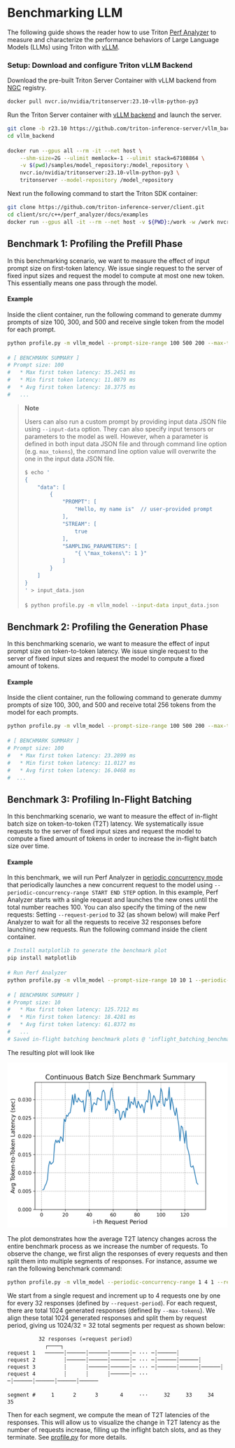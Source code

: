 <!--
Copyright (c) 2023, NVIDIA CORPORATION & AFFILIATES. All rights reserved.

Redistribution and use in source and binary forms, with or without
modification, are permitted provided that the following conditions
are met:
 * Redistributions of source code must retain the above copyright
   notice, this list of conditions and the following disclaimer.
 * Redistributions in binary form must reproduce the above copyright
   notice, this list of conditions and the following disclaimer in the
   documentation and/or other materials provided with the distribution.
 * Neither the name of NVIDIA CORPORATION nor the names of its
   contributors may be used to endorse or promote products derived
   from this software without specific prior written permission.

THIS SOFTWARE IS PROVIDED BY THE COPYRIGHT HOLDERS ``AS IS'' AND ANY
EXPRESS OR IMPLIED WARRANTIES, INCLUDING, BUT NOT LIMITED TO, THE
IMPLIED WARRANTIES OF MERCHANTABILITY AND FITNESS FOR A PARTICULAR
PURPOSE ARE DISCLAIMED.  IN NO EVENT SHALL THE COPYRIGHT OWNER OR
CONTRIBUTORS BE LIABLE FOR ANY DIRECT, INDIRECT, INCIDENTAL, SPECIAL,
EXEMPLARY, OR CONSEQUENTIAL DAMAGES (INCLUDING, BUT NOT LIMITED TO,
PROCUREMENT OF SUBSTITUTE GOODS OR SERVICES; LOSS OF USE, DATA, OR
PROFITS; OR BUSINESS INTERRUPTION) HOWEVER CAUSED AND ON ANY THEORY
OF LIABILITY, WHETHER IN CONTRACT, STRICT LIABILITY, OR TORT
(INCLUDING NEGLIGENCE OR OTHERWISE) ARISING IN ANY WAY OUT OF THE USE
OF THIS SOFTWARE, EVEN IF ADVISED OF THE POSSIBILITY OF SUCH DAMAGE.
-->

# Benchmarking LLM

The following guide shows the reader how to use Triton
[Perf Analyzer](https://github.com/triton-inference-server/client/tree/main/src/c%2B%2B/perf_analyzer)
to measure and characterize the performance behaviors of Large Language Models
(LLMs) using Triton with [vLLM](https://github.com/vllm-project/vllm).

### Setup: Download and configure Triton vLLM Backend

Download the pre-built Triton Server Container with vLLM backend from
[NGC](https://catalog.ngc.nvidia.com/orgs/nvidia/containers/tritonserver)
registry.

```bash
docker pull nvcr.io/nvidia/tritonserver:23.10-vllm-python-py3
```

Run the Triton Server container with
[vLLM backend](https://github.com/triton-inference-server/vllm_backend) and
launch the server.
```bash
git clone -b r23.10 https://github.com/triton-inference-server/vllm_backend.git
cd vllm_backend

docker run --gpus all --rm -it --net host \
    --shm-size=2G --ulimit memlock=-1 --ulimit stack=67108864 \
    -v $(pwd)/samples/model_repository:/model_repository \
    nvcr.io/nvidia/tritonserver:23.10-vllm-python-py3 \
    tritonserver --model-repository /model_repository
```

Next run the following command to start the Triton SDK container:
```bash
git clone https://github.com/triton-inference-server/client.git
cd client/src/c++/perf_analyzer/docs/examples
docker run --gpus all -it --rm --net host -v ${PWD}:/work -w /work nvcr.io/nvidia/tritonserver:23.10-py3-sdk
```

## Benchmark 1: Profiling the Prefill Phase

In this benchmarking scenario, we want to measure the effect of input prompt
size on first-token latency. We issue single request to the server of fixed
input sizes and request the model to compute at most one new token. This
essentially means one pass through the model.

#### Example

Inside the client container, run the following command to generate dummy prompts
of size 100, 300, and 500 and receive single token from the model for each prompt.

```bash
python profile.py -m vllm_model --prompt-size-range 100 500 200 --max-tokens 1

# [ BENCHMARK SUMMARY ]
# Prompt size: 100
#   * Max first token latency: 35.2451 ms
#   * Min first token latency: 11.0879 ms
#   * Avg first token latency: 18.3775 ms
#   ...
```

> **Note**
>
> Users can also run a custom prompt by providing input data JSON file using
> `--input-data` option. They can also specify input tensors or parameters to
> the model as well. However, when a parameter is defined in both input data
> JSON file and through command line option (e.g. `max_tokens`), the command
> line option value will overwrite the one in the input data JSON file.
> ```bash
> $ echo '
> {
>     "data": [
>         {
>             "PROMPT": [
>                 "Hello, my name is"  // user-provided prompt
>             ],
>             "STREAM": [
>                 true
>             ],
>             "SAMPLING_PARAMETERS": [
>                 "{ \"max_tokens\": 1 }"
>             ]
>         }
>     ]
> }
> ' > input_data.json
>
> $ python profile.py -m vllm_model --input-data input_data.json
> ```


## Benchmark 2: Profiling the Generation Phase

In this benchmarking scenario, we want to measure the effect of input prompt
size on token-to-token latency. We issue single request to the server of fixed
input sizes and request the model to compute a fixed amount of tokens.

#### Example

Inside the client container, run the following command to generate dummy prompts
of size 100, 300, and 500 and receive total 256 tokens from the model for each
prompts.

```bash
python profile.py -m vllm_model --prompt-size-range 100 500 200 --max-tokens 256 --ignore-eos

# [ BENCHMARK SUMMARY ]
# Prompt size: 100
#   * Max first token latency: 23.2899 ms
#   * Min first token latency: 11.0127 ms
#   * Avg first token latency: 16.0468 ms
#  ...
```

## Benchmark 3: Profiling In-Flight Batching

In this benchmarking scenario, we want to measure the effect of in-flight
batch size on token-to-token (T2T) latency. We systematically issue requests to
the server of fixed input sizes and request the model to compute a fixed amount
of tokens in order to increase the in-flight batch size over time.

#### Example

In this benchmark, we will run Perf Analyzer in
[periodic concurrency mode](inference_load_modes.md#periodic-concurrency-mode)
that periodically launches a new concurrent request to the model using
`--periodic-concurrency-range START END STEP` option.
In this example, Perf Analyzer starts with a single request and launches the new
ones until the total number reaches 100.
You can also specify the timing of the new requests:
Setting `--request-period` to 32 (as shown below) will make Perf Analyzer to
wait for all the requests to receive 32 responses before launching new requests.
Run the following command inside the client container.

```bash
# Install matplotlib to generate the benchmark plot
pip install matplotlib

# Run Perf Analyzer
python profile.py -m vllm_model --prompt-size-range 10 10 1 --periodic-concurrency-range 1 100 1 --request-period 32 --max-tokens 1024 --ignore-eos

# [ BENCHMARK SUMMARY ]
# Prompt size: 10
#   * Max first token latency: 125.7212 ms
#   * Min first token latency: 18.4281 ms
#   * Avg first token latency: 61.8372 ms
#   ...
# Saved in-flight batching benchmark plots @ 'inflight_batching_benchmark-*.png'.
```

The resulting plot will look like

<img src="examples/inflight_batching_benchmark.png" width="600">

The plot demonstrates how the average T2T latency changes across the entire
benchmark process as we increase the number of requests.
To observe the change, we first align the responses of every requests and then
split them into multiple segments of responses.
For instance, assume we ran the following benchmark command:

```bash
python profile.py -m vllm_model --periodic-concurrency-range 1 4 1 --request-period 32 --max-tokens 1024 --ignore-eos
```

We start from a single request and increment up to 4 requests one by one for
every 32 responses (defined by `--request-period`).
For each request, there are total 1024 generated responses (defined by `--max-tokens`).
We align these total 1024 generated responses and split them by request period,
giving us 1024/32 = 32 total segments per request as shown below:

```
          32 responses (=request period)
            ┌────┐
request 1   ──────┊──────┊──────┊──────┊─ ··· ─┊──────┊
request 2         ┊──────┊──────┊──────┊─ ··· ─┊──────┊──────┊
request 3         ┊      ┊──────┊──────┊─ ··· ─┊──────┊──────┊──────┊
request 4         ┊      ┊      ┊──────┊─ ··· ─┊──────┊──────┊──────┊──────

segment #     1      2      3       4     ···     32     33     34     35
```

Then for each segment, we compute the mean of T2T latencies of the responses.
This will allow us to visualize the change in T2T latency as the number of
requests increase, filling up the inflight batch slots, and as they terminate.
See [profile.py](examples/profile.py) for more details.


